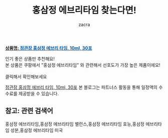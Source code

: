 ﻿---
layout: post
title:  "홍삼정 에브리타임 찾는다면!"
author: zacra
categories: [ 아이템 ]
tags: [홍삼정 에브리타임,홍삼정 에브리타임 밸런스,홍삼정 에브리타임 효능,홍삼정 에브리타임 성분,홍삼정 에브리타임 미국]
image: https://static.coupangcdn.com/image/product/image/vendoritem/2019/01/28/3000049680/fe6de94a-e677-4a27-9198-4fcc74e92417.jpg 
description: "쿠팡에서 홍삼정 에브리타임 관련 상품으로 가장 고객 선호도가 높은 제품 중 하나입니다."
rating: 4.5
---

<a href="https://link.coupang.com/re/AFFSDP?lptag=AF8407795&pageKey=101314275&itemId=308889220&vendorItemId=3703484673&traceid=V0-153-9511f0cf7a2eea44"><b>상품명: <font color='#01579B'>정관장 홍삼정 에브리 타임, 10ml, 30포</font></b></a>

인기 좋은 상품만 추천해요!<br/>
본 상품은 쿠팡에서 "홍삼정 에브리타임" 와 관련해서 선호도가 가장 높은 제품이에요!<br/><br/>
클릭해서 확인해보세요


<a href="https://link.coupang.com/re/AFFSDP?lptag=AF8407795&pageKey=101314275&itemId=308889220&vendorItemId=3703484673&traceid=V0-153-9511f0cf7a2eea44">정관장 홍삼정 에브리 타임, 10ml, 30포</a>
본 블로그는 파트너스 활동을 통해 일정액의 수수료를 제공받을 수 있습니다.

## 참고: 관련 검색어    
홍삼정 에브리타임,홍삼정 에브리타임 밸런스,홍삼정 에브리타임 효능,홍삼정 에브리타임 성분,홍삼정 에브리타임 미국